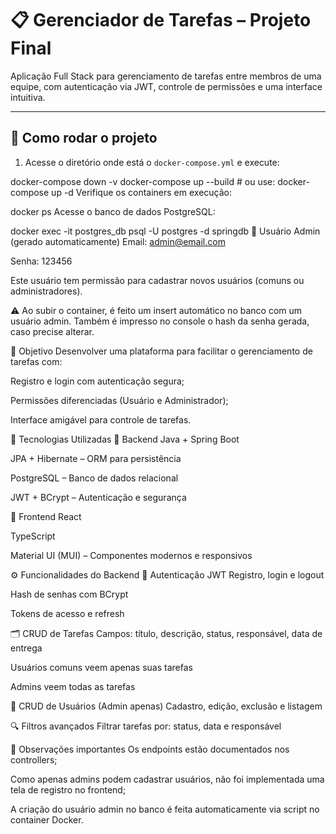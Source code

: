 # 📋 Gerenciador de Tarefas – Projeto Final

Aplicação Full Stack para gerenciamento de tarefas entre membros de uma equipe, com autenticação via JWT, controle de permissões e uma interface intuitiva.

---

## 🧭 Como rodar o projeto

1. Acesse o diretório onde está o `docker-compose.yml` e execute:

docker-compose down -v
docker-compose up --build   # ou use: docker-compose up -d
Verifique os containers em execução:

docker ps
Acesse o banco de dados PostgreSQL:

docker exec -it postgres_db psql -U postgres -d springdb
🔐 Usuário Admin (gerado automaticamente)
Email: admin@email.com

Senha: 123456

Este usuário tem permissão para cadastrar novos usuários (comuns ou administradores).

⚠️ Ao subir o container, é feito um insert automático no banco com um usuário admin.
Também é impresso no console o hash da senha gerada, caso precise alterar.

🎯 Objetivo
Desenvolver uma plataforma para facilitar o gerenciamento de tarefas com:

Registro e login com autenticação segura;

Permissões diferenciadas (Usuário e Administrador);

Interface amigável para controle de tarefas.

🚀 Tecnologias Utilizadas
🔧 Backend
Java + Spring Boot

JPA + Hibernate – ORM para persistência

PostgreSQL – Banco de dados relacional

JWT + BCrypt – Autenticação e segurança

🎨 Frontend
React

TypeScript

Material UI (MUI) – Componentes modernos e responsivos

⚙️ Funcionalidades do Backend
🔐 Autenticação JWT
Registro, login e logout

Hash de senhas com BCrypt

Tokens de acesso e refresh

🗂️ CRUD de Tarefas
Campos: título, descrição, status, responsável, data de entrega

Usuários comuns veem apenas suas tarefas

Admins veem todas as tarefas

👥 CRUD de Usuários (Admin apenas)
Cadastro, edição, exclusão e listagem

🔍 Filtros avançados
Filtrar tarefas por: status, data e responsável

📎 Observações importantes
Os endpoints estão documentados nos controllers;

Como apenas admins podem cadastrar usuários, não foi implementada uma tela de registro no frontend;

A criação do usuário admin no banco é feita automaticamente via script no container Docker.
